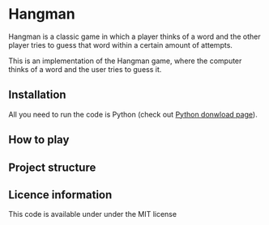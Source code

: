 # Hangman
<!-- Table of contents -->

<!-- Project Description and what you learned -->
Hangman is a classic game in which a player thinks of a word and the other player tries to guess that word within a certain amount of attempts.

This is an implementation of the Hangman game, where the computer thinks of a word and the user tries to guess it. 

<!-- Installation instructions -->
## Installation
All you need to run the code is Python (check out [Python donwload page](https://www.python.org/downloads/)).

<!-- Play instructions -->
## How to play

<!-- File structure of the project -->
## Project structure


## Licence information
This code is available under under the MIT license